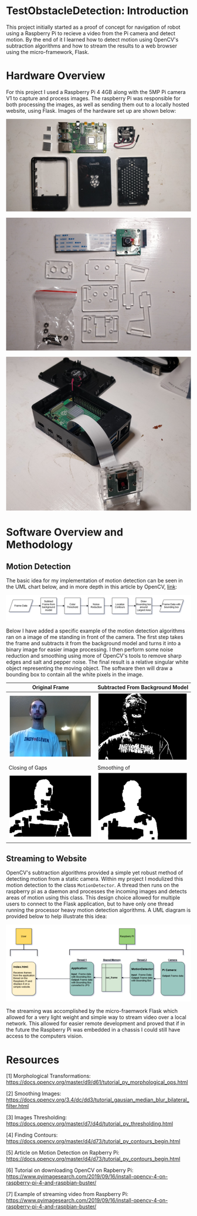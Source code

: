 # TestObstacleDetection: Introduction
This project initially started as a proof of concept for navigation of robot using a Raspberry Pi to recieve a video from the Pi camera and detect motion. By the end of it I learned how to detect motion using OpenCV's subtraction algorithms and how to stream the results to a web browser using the micro-framework, Flask.

# Hardware Overview
For this project I used a Raspberry Pi 4 4GB along with the 5MP Pi camera V1 to capture and process images. The raspberry Pi was responsible for both processing the images, as well as sending them out to a locally hosted website, using Flask. Images of the hardware set up are shown below: 

![ras_pi_setup](Docs/case_picture.jpg)


![ras_pi_camera_setup](Docs/camera_picture.jpg)


![complete_setup](Docs/final_setup.jpg)

# Software Overview and Methodology

## Motion Detection
The basic idea for my implementation of motion detection can be seen in the UML chart below, and in more depth in this article by OpenCV, [link](https://opencv-python-tutroals.readthedocs.io/en/latest/py_tutorials/py_video/py_bg_subtraction/py_bg_subtraction.html#):

![image_processing_uml](Docs/image_processing_uml.jpg)

Below I have added a specific example of the motion detection algorithms ran on a image of me standing in front of the camera. The first step takes the frame and subtracts it from the background model and turns it into a binary image for easier image processing. I then perform some noise reduction and smoothing using more of OpenCV's tools to remove sharp edges and salt and pepper noise. The final result is a relative singular white object representing the moving object. The software then will draw a bounding box to contain all the white pixels in the image. 

|Original Frame| Subtracted From Background Model|
|--|--|
![original_image](Docs/original_frame.PNG) | ![subtraction_image](Docs/apply_background_model_subtraction.PNG) |
|Closing of Gaps|Smoothing of |
![original_image](Docs/morph_close_image.PNG) | ![original_image](Docs/median_blur_snapshot.PNG) 

## Streaming to Website
OpenCV's subtraction algorithms provided a simple yet robust method of detecting motion from a static camera. Within my project I modulized this motion detection to the class `MotionDetector`. A thread then runs on the raspberry pi as a daemon and processes the incoming images and detects areas of motion using this class. This design choice allowed for multiple users to connect to the Flask application, but to have only one thread running the processor heavy motion detection algorithms. A UML diagram is provided below to help illustrate this idea:

![multi_thread_uml](Docs/data_flow.jpg)

The streaming was accomplished by the micro-fraemwork Flask which allowed for a very light weight and simple way to stream video over a local network. This allowed for easier remote development and proved that if in the future the Raspberry Pi was embedded in a chassis I could still have access to the computers vision. 

# Resources

[1] Morphological Transformations: https://docs.opencv.org/master/d9/d61/tutorial_py_morphological_ops.html

[2] Smoothing Images: https://docs.opencv.org/3.4/dc/dd3/tutorial_gausian_median_blur_bilateral_filter.html

[3] Images Thresholding: https://docs.opencv.org/master/d7/d4d/tutorial_py_thresholding.html

[4] Finding Contours: https://docs.opencv.org/master/d4/d73/tutorial_py_contours_begin.html

[5] Article on Motion Detection on Rapberry Pi: https://docs.opencv.org/master/d4/d73/tutorial_py_contours_begin.html

[6] Tutorial on downloading OpenCV on Rapberry Pi: https://www.pyimagesearch.com/2019/09/16/install-opencv-4-on-raspberry-pi-4-and-raspbian-buster/

[7] Example of streaming video from Raspberry Pi: https://www.pyimagesearch.com/2019/09/16/install-opencv-4-on-raspberry-pi-4-and-raspbian-buster/

